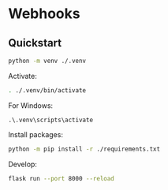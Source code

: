 # Webhooks

## Quickstart

```sh
python -m venv ./.venv
```

Activate:

```sh
. ./.venv/bin/activate
```

For Windows:

```dos
.\.venv\scripts\activate
```

Install packages:

```sh
python -m pip install -r ./requirements.txt
```

Develop:

```sh
flask run --port 8000 --reload
```
